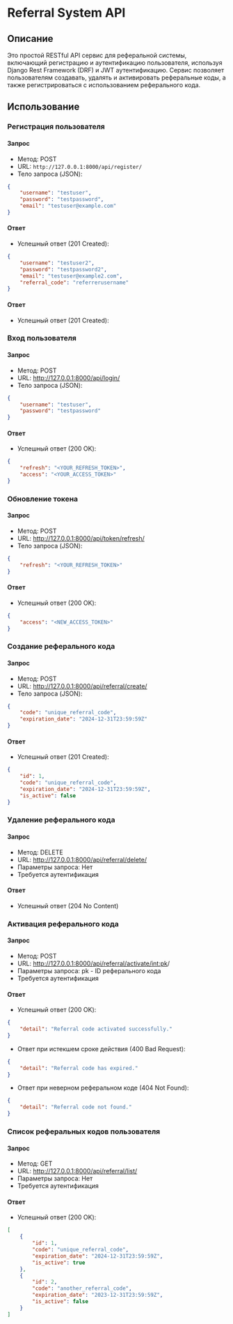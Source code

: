 # Referral System API

## Описание

Это простой RESTful API сервис для реферальной системы, включающий регистрацию и аутентификацию пользователя, используя Django Rest Framework (DRF) и JWT аутентификацию. Сервис позволяет пользователям создавать, удалять и активировать реферальные коды, а также регистрироваться с использованием реферального кода.
## Использование

### Регистрация пользователя

#### Запрос

- Метод: POST
- URL: `http://127.0.0.1:8000/api/register/`
- Тело запроса (JSON):

```json
{
    "username": "testuser",
    "password": "testpassword",
    "email": "testuser@example.com"
}
```
#### Ответ
- Успешный ответ (201 Created):
```json
{
    "username": "testuser2",
    "password": "testpassword2",
    "email": "testuser@example2.com",
    "referral_code": "referrerusername"
}
```
#### Ответ
- Успешный ответ (201 Created):
### Вход пользователя
#### Запрос
- Метод: POST
- URL: http://127.0.0.1:8000/api/login/
- Тело запроса (JSON):

```json
{
    "username": "testuser",
    "password": "testpassword"
}
```
#### Ответ
- Успешный ответ (200 OK):
```json
{
    "refresh": "<YOUR_REFRESH_TOKEN>",
    "access": "<YOUR_ACCESS_TOKEN>"
}
```
### Обновление токена
#### Запрос
- Метод: POST
- URL: http://127.0.0.1:8000/api/token/refresh/
- Тело запроса (JSON):
```json
{
    "refresh": "<YOUR_REFRESH_TOKEN>"
}
```
#### Ответ
- Успешный ответ (200 OK):
```json
{
    "access": "<NEW_ACCESS_TOKEN>"
}
```
### Создание реферального кода
#### Запрос
- Метод: POST
- URL: http://127.0.0.1:8000/api/referral/create/
- Тело запроса (JSON):
```json
{
    "code": "unique_referral_code",
    "expiration_date": "2024-12-31T23:59:59Z"
}
```
#### Ответ
- Успешный ответ (201 Created):
```json
{
    "id": 1,
    "code": "unique_referral_code",
    "expiration_date": "2024-12-31T23:59:59Z",
    "is_active": false
}
```

### Удаление реферального кода
#### Запрос
- Метод: DELETE
- URL: http://127.0.0.1:8000/api/referral/delete/
- Параметры запроса: Нет
- Требуется аутентификация
#### Ответ
- Успешный ответ (204 No Content)

### Активация реферального кода
#### Запрос
- Метод: POST
- URL: http://127.0.0.1:8000/api/referral/activate/<int:pk>/
- Параметры запроса: pk - ID реферального кода
- Требуется аутентификация
#### Ответ
- Успешный ответ (200 OK):
```json
{
    "detail": "Referral code activated successfully."
}
```
- Ответ при истекшем сроке действия (400 Bad Request):
```json
{
    "detail": "Referral code has expired."
}
```
- Ответ при неверном реферальном коде (404 Not Found):
```json
{
    "detail": "Referral code not found."
}
```

### Список реферальных кодов пользователя
#### Запрос
- Метод: GET
- URL: http://127.0.0.1:8000/api/referral/list/
- Параметры запроса: Нет
- Требуется аутентификация
#### Ответ
- Успешный ответ (200 OK):
```json
[
    {
        "id": 1,
        "code": "unique_referral_code",
        "expiration_date": "2024-12-31T23:59:59Z",
        "is_active": true
    },
    {
        "id": 2,
        "code": "another_referral_code",
        "expiration_date": "2023-12-31T23:59:59Z",
        "is_active": false
    }
]
```

